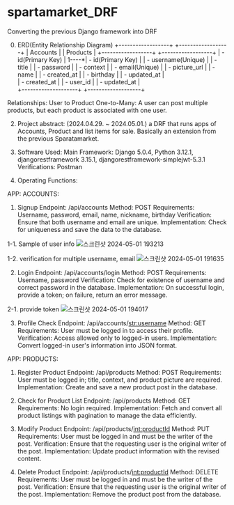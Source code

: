 # spartamarket_DRF
Converting the previous Django framework into DRF

0. ERD(Entity Relationship Diagram)
   +------------------+       +------------------+
   |     Accounts       |       |     Products      |
   +------------------+       +------------------+
   | - id(Primary Key)  | 1----*| - id(Primary Key) |
   | - username(Unique) |       | - title           |
   | - password         |       | - context         |
   | - email(Unique)    |       | - picture_url     |
   | - name             |       | - created_at      |
   | - birthday         |       | - updated_at      |   
   | - created_at       |       | - user_id         |
   | - updated_at       |    
   +--------------------+       +-------------------+

Relationships:
User to Product
One-to-Many: A user can post multiple products, but each product is associated with one user.

2. Project abstract: (2024.04.29. ~ 2024.05.01.)
a DRF that runs apps of Accounts, Product and list items for sale.
Basically an extension from the previous Sparatamarket.

3. Software Used:
Main Framework: Django 5.0.4, Python 3.12.1,
djangorestframework 3.15.1, djangorestframework-simplejwt-5.3.1
Verifications: Postman

4. Operating Functions:

APP: ACCOUNTS:

1. Signup
Endpoint: /api/accounts
Method: POST
Requirements: Username, password, email, name, nickname, birthday
Verification: Ensure that both username and email are unique.
Implementation: Check for uniqueness and save the data to the database.

1-1. Sample of user info
![스크린샷 2024-05-01 193213](https://github.com/thewon4155/spartamarket_DRF/assets/99013724/afba1565-c88e-47f3-b5e8-ff5c569d43bb)

1-2. verification for multiple username, email
![스크린샷 2024-05-01 191635](https://github.com/thewon4155/spartamarket_DRF/assets/99013724/456c4040-f872-48be-a2bf-24c8e25e3c48)

2. Login
Endpoint: /api/accounts/login
Method: POST
Requirements: Username, password
Verification: Check for existence of username and correct password in the database.
Implementation: On successful login, provide a token; on failure, return an error message.

2-1. provide token
![스크린샷 2024-05-01 194017](https://github.com/thewon4155/spartamarket_DRF/assets/99013724/6250d9fa-d73c-46a0-9768-5ffcf591f487)

3. Profile Check
Endpoint: /api/accounts/<str:username>
Method: GET
Requirements: User must be logged in to access their profile.
Verification: Access allowed only to logged-in users.
Implementation: Convert logged-in user's information into JSON format.

APP: PRODUCTS:

1. Register Product
Endpoint: /api/products
Method: POST
Requirements: User must be logged in; title, context, and product picture are required.
Implementation: Create and save a new product post in the database.

2. Check for Product List
Endpoint: /api/products
Method: GET
Requirements: No login required.
Implementation: Fetch and convert all product listings with pagination to manage the data efficiently.

3. Modify Product
Endpoint: /api/products/<int:productId>
Method: PUT
Requirements: User must be logged in and must be the writer of the post.
Verification: Ensure that the requesting user is the original writer of the post.
Implementation: Update product information with the revised content.

4. Delete Product
Endpoint: /api/products/<int:productId>
Method: DELETE
Requirements: User must be logged in and must be the writer of the post.
Verification: Ensure that the requesting user is the original writer of the post.
Implementation: Remove the product post from the database.
